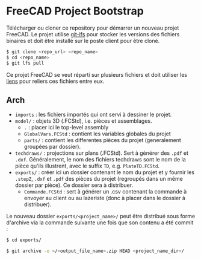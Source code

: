 # FreeCAD Project Bootstrap

Télécharger ou cloner ce repository pour démarrer un nouveau projet FreeCAD.
Le projet utilise [git-lfs](https://git-lfs.com/) pour stocker les versions
des fichiers binaires et doit être installé sur le poste client pour être cloné.

```bash
$ git clone <repo_url> <repo_name>
$ cd <repo_name>
$ git lfs pull
```

Ce projet FreeCAD se veut réparti sur plusieurs fichiers et doit utiliser les
[liens](https://wiki.freecad.org/Std_LinkMake) pour reliers ces fichiers entre
eux.

## Arch

- `imports` : les fichiers importés qui ont servi à dessiner le projet.
- `model/` : objets 3D (.FCStd), i.e. pièces et assemblages.
    - `.` : placer ici le top-level assembly
    - `GlobalVars.FCStd` : contient les variables globales du projet
    - `parts/` : contient les differentes pièces du projet (generalement groupées
par dossier).
- `techdraws/` : projections sur plans (.FCStd). Sert à générer des `.pdf` et
`.dxf`.
Généralement, le nom des fichiers techdraws sont le nom de la pièce qu'ils
illustrent, avec le suffix `TD`, e.g. `PlateTD.FCStd`.
- `exports/` : créer ici un dossier contenant le nom du projet
et y fournir les `.stepZ`, `.dxf` et `.pdf` des pièces du projet (regroupés dans
un même dossier par pièce). Ce dossier sera à distribuer.
    - `Commande.FCStd` : sert à générer un .csv contenant la commande à envoyer
au client ou au lazeriste (donc à placer dans le dossier à distribuer).

Le nouveau dossier `exports/<project_name>/` peut être distribué sous forme
d'archive via la commande suivante une fois que son contenu a été commit :

```bash
$ cd exports/

$ git archive -o ~/<output_file_name>.zip HEAD <project_name_dir>/
```
